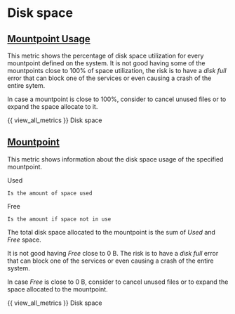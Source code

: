 # Disk space

## [Mountpoint Usage](dashboard-disk-space.md#mountpoint-usage)

This metric shows the percentage of disk space utilization for every mountpoint
defined on the system. It is not good having some of the mountpoints close to
100% of space utilization, the risk is to have a *disk full* error that can
block one of the services or even causing a crash of the entire sytem.

In case a mountpoint is close to 100%, consider to cancel unused files or to
expand the space allocate to it.

{{ view_all_metrics }} Disk space

## [Mountpoint](dashboard-disk-space.md#mountpoint.root)

This metric shows information about the disk space usage of the specified
mountpoint.

Used

    Is the amount of space used

Free

    Is the amount if space not in use

The total disk space allocated to the mountpoint is the sum of *Used* and *Free*
space.

It is not good having *Free* close to 0 B. The risk is to have a *disk full*
error that can block one of the services or even causing a crash of the entire
system.

In case *Free* is close to 0 B, consider to cancel unused files or to expand the
space allocated to the mountpoint.

{{ view_all_metrics }} Disk space
